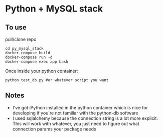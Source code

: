 # Python + MySQL stack

## To use
pull/clone repo
```
cd py_mysql_stack
docker-compose build
docker-compose run -d
docker-compose exec app bash
```
Once inside your python container:
```
python test_db.py #or whatever script you want
```

## Notes
- I've got iPython installed in the python container which is nice for developing if you're not familiar with the python-db software
- I used sqlalchemy because the connection string is a lot more explicit. This will work with whatever, you just need to figure out what connection params your package needs
